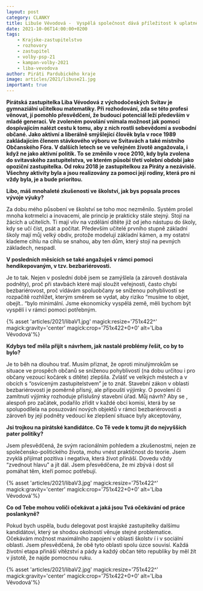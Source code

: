 ```yaml
---
layout: post
category: CLANKY
title: Libuše Vévodová -  Vyspělá společnost dává příležitost k uplatnění každému
date: 2021-10-06T14:00:00+0200
tags: 
    - Krajske-zastupitelstvo
    - rozhovory
    - zastupitel
    - volby-psp-21
    - kampan-volby-2021
    - liba-vevodova
author: Piráti Pardubického kraje
image: articles/2021/libuse21.jpg
important: true
---
```


**Pirátská zastupitelka Liba Vévodová z východočeských Svitav je gymnaziální učitelkou matematiky. Při rozhodování, zda se této profesi věnovat, jí pomohlo přesvědčení, že budoucí potenciál leží především v mladé generaci. Ve zvoleném povolání vnímala možnost jak pomoci dospívajícím nalézt cestu k tomu, aby z nich rostli sebevědomí a svobodní občané. Jako aktivní a liberálně smýšlející člověk byla v roce 1989 zakládajícím členem stávkového výboru ve Svitavách a také místního Občanského Fóra. V dalších letech se ve veřejném životě angažovala, i když ne jako aktivní politik. To se změnilo v roce 2010, kdy byla zvolena do svitavského zastupitelstva, ve kterém působí třetí volební období jako opoziční zastupitelka. Od roku 2018 je zastupitelkou za Piráty a nezávislé.
Všechny aktivity  byla a jsou  realizovány za pomoci její rodiny, která pro ni vždy byla, je a bude prioritou.**


**Libo, máš mnohaleté zkušenosti ve školství, jak bys popsala proces vývoje výuky?**

Za dobu mého působení ve školství se toho moc nezměnilo. Systém prošel mnoha kotrmelci a inovacemi, ale princip je prakticky stále stejný. Stojí na žácích a učitelích. Ti mají vliv na vzdělání dítěte již od jeho nástupu do školy, kdy se učí číst, psát a počítat. Především učitelé prvního stupně základní školy mají můj velký obdiv, protože modelují základní kámen, a my ostatní klademe cihlu na cihlu se snahou, aby ten dům, který stojí na pevných základech, nespadl. 

**V posledních měsících se také angažuješ v rámci pomoci hendikepovaným, v tzv. bezbariérovosti.** 

Je to tak. Nejen v poslední době jsem se  zamýšlela  (a  zároveň  dostávala  podněty), proč při stavbách které mají sloužit veřejnosti, často chybí bezbariérovost, proč vídávám spoluobčany se sníženou pohyblivostí se  rozpačitě rozhlížet, kterým směrem se vydat, aby riziko “musíme to objet, obejít.. “bylo minimální. Jsme ekonomicky vyspělá země, měli bychom být vyspělí i v rámci pomoci potřebným.

{% asset 'articles/2021/libaV1.jpg' magick:resize='751x422^' magick:gravity='center' magick:crop='751x422+0+0' alt='Líba Vévodová'%}

**Kdybys teď měla přijít s návrhem, jak nastalé problémy řešit, co by to bylo?**

Je to běh na dlouhou trať. Musím přiznat, že oproti minulýmrokům se situace ve prospěch občanů se sníženou pohyblivostí (na dobu určitou i pro občany vezoucí kočárek s dítěte) zlepšila. Zvlášť ve velkých městech a v obcích s “osvíceným zastupitelstvem” je to znát. Stavební zákon v oblasti bezbariérovosti je poměrně přísný, ale připouští výjimky. O povolení či zamítnutí výjimky rozhoduje příslušný stavební úřad. Můj návrh?  Aby  se , alespoň pro začátek, podařilo zřídit v každé obci komisi, která by se spolupodílela na posuzování nových objektů v rámci bezbariérovosti a zároveň by její podněty vedoucí  ke zlepšení situace byly akceptovány,    

**Jsi trojkou na pirátské kandidátce. Co Tě vede k tomu jít do nejvyšších pater politiky?**

Jsem přesvědčená, že svým racionálním pohledem a zkušenostmi, nejen ze společensko-politického života, mohu vnést praktičnost do teorie. Jsem zvyklá přijímat pozitiva i negativa, která život přináší. Dovedu vždy “zvednout hlavu” a jít dál. Jsem přesvědčena, že mi zbývá i dost sil pomáhat těm, kteří pomoc potřebují.

{% asset 'articles/2021/libaV3.jpg' magick:resize='751x422^' magick:gravity='center' magick:crop='751x422+0+0' alt='Líba Vévodová'%}

**Co od Tebe mohou voliči očekávat a jaká jsou Tvá očekávání od práce poslankyně?**

Pokud bych uspěla, budu delegovat post krajské zastupitelky dalšímu kandidátovi, který se shodou okolností věnuje stejné problematice. Očekávám možnost  maximálního zapojení v oblasti  školstv í i v   sociální oblasti. Jsem přesvědčená, že obě tyto oblasti spolu úzce souvisí.
Každá životní etapa přináší vítězství a pády a každý občan této republiky by měl žít v jistotě, že najde pomocnou ruku.

{% asset 'articles/2021/libaV2.jpg' magick:resize='751x422^' magick:gravity='center' magick:crop='751x422+0+0' alt='Líba Vévodová'%}

